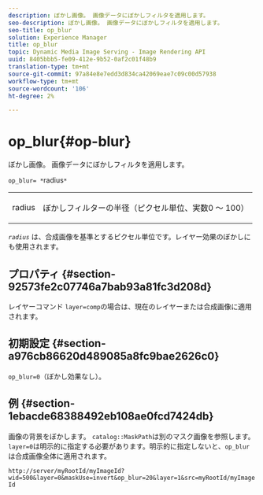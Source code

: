 ```yaml
---
description: ぼかし画像。 画像データにぼかしフィルタを適用します。
seo-description: ぼかし画像。 画像データにぼかしフィルタを適用します。
seo-title: op_blur
solution: Experience Manager
title: op_blur
topic: Dynamic Media Image Serving - Image Rendering API
uuid: 8405bbb5-fe09-412e-9b52-0af2c01f48b9
translation-type: tm+mt
source-git-commit: 97a84e8e7edd3d834ca42069eae7c09c00d57938
workflow-type: tm+mt
source-wordcount: '106'
ht-degree: 2%

---
```



# op_blur{#op-blur}

ぼかし画像。 画像データにぼかしフィルタを適用します。

`op_blur= *`radius`*`

<table id="simpletable_1DD41D819BE74130A77ECFC28486F70A"> 
 <tr class="strow"> 
  <td class="stentry"> <p><span class="varname"> radius</span> </p> </td> 
  <td class="stentry"> <p>ぼかしフィルターの半径（ピクセル単位、実数0 ～ 100） </p></td> 
 </tr> 
</table>

*`radius`* は、合成画像を基準とするピクセル単位です。レイヤー効果のぼかしにも使用されます。

## プロパティ {#section-92573fe2c07746a7bab93a81fc3d208d}

レイヤーコマンド `layer=comp`の場合は、現在のレイヤーまたは合成画像に適用されます。

## 初期設定 {#section-a976cb86620d489085a8fc9bae2626c0}

`op_blur=0`（ぼかし効果なし）。

## 例 {#section-1ebacde68388492eb108ae0fcd7424db}

画像の背景をぼかします。 `catalog::MaskPath`は別のマスク画像を参照します。 `layer=0`は明示的に指定する必要があります。明示的に指定しないと、`op_blur`は合成画像全体に適用されます。

`http://server/myRootId/myImageId?wid=500&layer=0&maskUse=invert&op_blur=20&layer=1&src=myRootId/myImageId`
